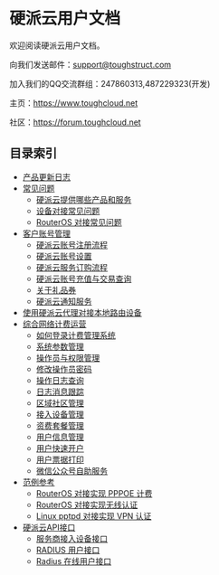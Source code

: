 # 硬派云用户文档


欢迎阅读硬派云用户文档。

向我们发送邮件：support@toughstruct.com

加入我们的QQ交流群组：247860313,487229323(开发)

主页：https://www.toughcloud.net

社区：https://forum.toughcloud.net


## 目录索引

- [产品更新日志](pages/changelog.md)
- [常见问题](pages/faqs/index.md)
  - [硬派云提供哪些产品和服务](pages/faqs/services.md)
  - [设备对接常见问题](pages/faqs/nas_faq.md)
  - [RouterOS 对接常见问题](pages/faqs/routeros.md)
- [客户账号管理](pages/customer/index.md)
  - [硬派云账号注册流程](pages/customer/regflow.md)
  - [硬派云账号设置](pages/customer/settings.md)
  - [硬派云服务订购流程](pages/customer/service.md)
  - [硬派云账号充值与交易查询](pages/customer/order.md)
  - [关于礼品券](pages/customer/giftcard.md)
  - [硬派云通知服务](pages/customer/notify.md)
- [使用硬派云代理对接本地路由设备](pages/cloudagent.md)
- [综合网络计费运营](pages/boms/index.md)
  - [如何登录计费管理系统](pages/boms/login.md) 
  - [系统参数管理](pages/boms/params.md)
  - [操作员与权限管理](pages/boms/opr.md)
  - [修改操作员密码](pages/boms/modpwd.md)
  - [操作日志查询](pages/boms/opslog.md)
  - [日志消息跟踪](pages/boms/logtrace.md)
  - [区域社区管理](pages/boms/node.md)
  - [接入设备管理](pages/boms/nas.md)
  - [资费套餐管理](pages/boms/product.md)
  - [用户信息管理](pages/boms/user.md)
  - [用户快速开户](pages/boms/useropen.md)
  - [用户票据打印](pages/boms/print.md)
  - [微信公众号自助服务](pages/boms/mps.md)
- [范例参考](pages/example/index.md)
  - [RouterOS 对接实现 PPPOE 计费](pages/example/routeros_pppoe_example.md)
  - [RouterOS 对接实现无线认证](pages/example/routeros_wlan_example.md)
  - [Linux pptpd 对接实现 VPN 认证](pages/example/linux_pptpd.md)
- [硬派云API接口](pages/api/index.md)
  - [服务商接入设备接口](pages/api/nas.md)
  - [RADIUS 用户接口](pages/api/user.md)
  - [Radius 在线用户接口](pages/api/online.md)

